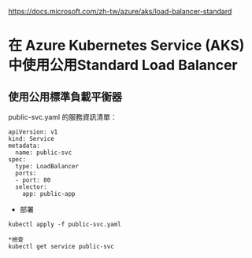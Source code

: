 https://docs.microsoft.com/zh-tw/azure/aks/load-balancer-standard

# 在 Azure Kubernetes Service (AKS) 中使用公用Standard Load Balancer



## 使用公用標準負載平衡器

public-svc.yaml 的服務資訊清單：

```
apiVersion: v1
kind: Service
metadata:
  name: public-svc
spec:
  type: LoadBalancer
  ports:
  - port: 80
  selector:
    app: public-app
 ```   

* 部署

```
kubectl apply -f public-svc.yaml

*檢查
kubectl get service public-svc

```


